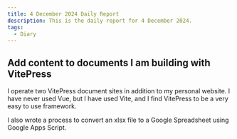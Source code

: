 ```yaml
---
title: 4 December 2024 Daily Report
description: This is the daily report for 4 December 2024.
tags:
  - Diary
---
```


## Add content to documents I am building with VitePress

I operate two VitePress document sites in addition to my personal website.
I have never used Vue, but I have used Vite, and I find VitePress to be a very easy to use framework.

I also wrote a process to convert an xlsx file to a Google Spreadsheet using Google Apps Script.
